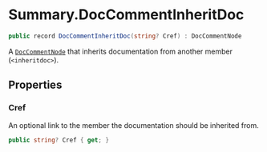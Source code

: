 # Summary.DocCommentInheritDoc
```cs
public record DocCommentInheritDoc(string? Cref) : DocCommentNode
```

A [`DocCommentNode`](./DocCommentNode.md) that inherits documentation from another member
(`<inheritdoc>`).

## Properties
### Cref
An optional link to the member the documentation should be inherited from.

```cs
public string? Cref { get; }
```

